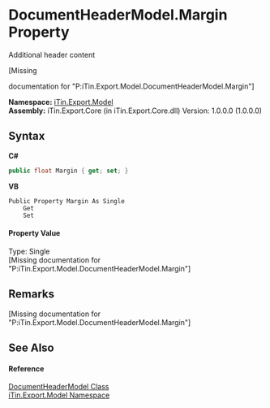# DocumentHeaderModel.Margin Property 
Additional header content 

\[Missing <summary> documentation for "P:iTin.Export.Model.DocumentHeaderModel.Margin"\]

**Namespace:**&nbsp;<a href="ef57ffcc-e95e-b212-5a46-9aa6f5a3511f">iTin.Export.Model</a><br />**Assembly:**&nbsp;iTin.Export.Core (in iTin.Export.Core.dll) Version: 1.0.0.0 (1.0.0.0)

## Syntax

**C#**<br />
``` C#
public float Margin { get; set; }
```

**VB**<br />
``` VB
Public Property Margin As Single
	Get
	Set
```


#### Property Value
Type: Single<br />\[Missing <value> documentation for "P:iTin.Export.Model.DocumentHeaderModel.Margin"\]

## Remarks
\[Missing <remarks> documentation for "P:iTin.Export.Model.DocumentHeaderModel.Margin"\]

## See Also


#### Reference
<a href="f2f68490-d649-cfb1-ba27-68adaf72d28c">DocumentHeaderModel Class</a><br /><a href="ef57ffcc-e95e-b212-5a46-9aa6f5a3511f">iTin.Export.Model Namespace</a><br />